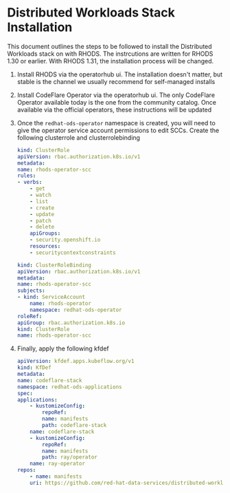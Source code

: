 # Distributed Workloads Stack Installation

This document outlines the steps to be followed to install the Distributed Workloads stack on with RHODS. The instrcutions are written for RHODS 1.30 or earlier. With RHODS 1.31, the installation process will be changed.

1. Install RHODS via the operatorhub ui. The installation doesn't matter, but stable is the channel we usually recommend for self-managed installs
2. Install CodeFlare Operator via the operatorhub ui. The only CodeFlare Operator available today is the one from the community catalog. Once available via the official operators, these instructions will be updated
3. Once the `redhat-ods-operator` namespace is created, you will need to give the operator service account permissions to edit SCCs. Create the following clusterrole and clusterrolebinding

    ```yaml
    kind: ClusterRole
    apiVersion: rbac.authorization.k8s.io/v1
    metadata:
    name: rhods-operator-scc
    rules:
    - verbs:
        - get
        - watch
        - list
        - create
        - update
        - patch
        - delete
        apiGroups:
        - security.openshift.io
        resources:
        - securitycontextconstraints
    ```

    ```yaml
    kind: ClusterRoleBinding
    apiVersion: rbac.authorization.k8s.io/v1
    metadata:
    name: rhods-operator-scc
    subjects:
    - kind: ServiceAccount
        name: rhods-operator
        namespace: redhat-ods-operator
    roleRef:
    apiGroup: rbac.authorization.k8s.io
    kind: ClusterRole
    name: rhods-operator-scc
    ```

4. Finally, apply the following kfdef

    ```yaml
    apiVersion: kfdef.apps.kubeflow.org/v1
    kind: KfDef
    metadata:
    name: codeflare-stack
    namespace: redhat-ods-applications
    spec:
    applications:
        - kustomizeConfig:
            repoRef:
            name: manifests
            path: codeflare-stack
        name: codeflare-stack
        - kustomizeConfig:
            repoRef:
            name: manifests
            path: ray/operator
        name: ray-operator
    repos:
        - name: manifests
        uri: https://github.com/red-hat-data-services/distributed-workloads/tarball/main
    ```
